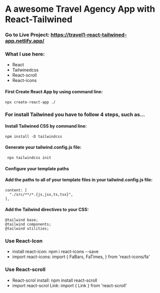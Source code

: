 # A awesome Travel Agency App with React-Tailwined

### Go to Live Project: https://travel1-react-tailwined-app.netlify.app/

### What I use here:
* React
* Tailwinedcss
* React-scroll
* React-icons

#### First Create React App by using command line:

    npx create-react-app ./

### For install Tailwined you have to follow 4 steps, such as...

#### Install Tailwined CSS by command line:

    npm install -D tailwindcss

#### Generate your tailwind.config.js file:

     npx tailwindcss init

#### Configure your template paths
#### Add the paths to all of your template files in your tailwind.config.js file:

    content: [
      "./src/**/*.{js,jsx,ts,tsx}",
    ],
  
 #### Add the Tailwind directives to your CSS:
    @tailwind base;
    @tailwind components;
    @tailwind utilities;
 
 ### Use React-Icon
* install react-icon:
    npm i react-icons --save
* import react-icons:
    import { FaBars, FaTimes, } from 'react-icons/fa'
 
### Use React-scroll
* React-scrol install:
    npm install react-scroll
* import react-scrol Link:
    import { Link } from 'react-scroll'
